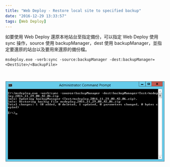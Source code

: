 ```yaml
---
title: "Web Deploy - Restore local site to specified backup"
date: "2016-12-29 13:33:57"
tags: [Web Deploy]
---
```



如要使用 Web Deploy 還原本地站台至指定備份，可以指定 Web Deploy 使用 sync 操作，source 使用 backupManager，dest 使用 backupManager，並指定要還原的站台以及要用來還原的備份檔。  

<!-- More -->

    msdeploy.exe -verb:sync -source:backupManager -dest:backupManager=<DestSite>/<BackupFile>

<br/>


![1.png](1.png)

<br/>

